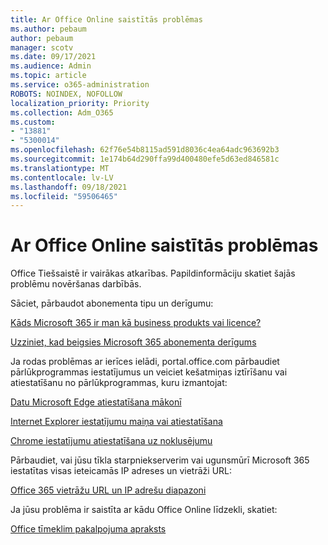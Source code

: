 ```yaml
---
title: Ar Office Online saistītās problēmas
ms.author: pebaum
author: pebaum
manager: scotv
ms.date: 09/17/2021
ms.audience: Admin
ms.topic: article
ms.service: o365-administration
ROBOTS: NOINDEX, NOFOLLOW
localization_priority: Priority
ms.collection: Adm_O365
ms.custom:
- "13881"
- "5300014"
ms.openlocfilehash: 62f76e54b8115ad591d8036c4ea64adc963692b3
ms.sourcegitcommit: 1e174b64d290ffa99d400480efe5d63ed846581c
ms.translationtype: MT
ms.contentlocale: lv-LV
ms.lasthandoff: 09/18/2021
ms.locfileid: "59506465"
---
```

# <a name="issues-related-to-office-online"></a>Ar Office Online saistītās problēmas

Office Tiešsaistē ir vairākas atkarības. Papildinformāciju skatiet šajās problēmu novēršanas darbībās.

Sāciet, pārbaudot abonementa tipu un derīgumu:

[Kāds Microsoft 365 ir man kā business produkts vai licence?](https://support.microsoft.com/office/what-microsoft-365-business-product-or-license-do-i-have-f8ab5e25-bf3f-4a47-b264-174b1ee925fd)  

[Uzziniet, kad beigsies Microsoft 365 abonementa derīgums](https://support.microsoft.com/office/find-out-when-your-microsoft-365-subscription-expires-2eb89f06-bd1c-4f57-9269-f1cbab894341)  

Ja rodas problēmas ar ierīces ielādi, portal.office.com pārbaudiet pārlūkprogrammas iestatījumus un veiciet kešatmiņas iztīrīšanu vai atiestatīšanu no pārlūkprogrammas, kuru izmantojat:

[Datu Microsoft Edge atiestatīšana mākonī](https://docs.microsoft.com/deployedge/edge-learnmore-reset-data-in-cloud)  

[Internet Explorer iestatījumu maiņa vai atiestatīšana](https://support.microsoft.com/windows/change-or-reset-internet-explorer-settings-2d4bac50-5762-91c5-a057-a922533f77d5) 

[Chrome iestatījumu atiestatīšana uz noklusējumu](https://support.google.com/chrome/answer/3296214?hl=en)  

Pārbaudiet, vai jūsu tīkla starpniekserverim vai ugunsmūrī Microsoft 365 iestatītas visas ieteicamās IP adreses un vietrāži URL:

[Office 365 vietrāžu URL un IP adrešu diapazoni](https://docs.microsoft.com/microsoft-365/enterprise/urls-and-ip-address-ranges)  

Ja jūsu problēma ir saistīta ar kādu Office Online līdzekli, skatiet:

[Office tīmeklim pakalpojuma apraksts](https://docs.microsoft.com/office365/servicedescriptions/office-online-service-description/office-online-service-description)

